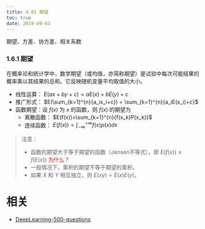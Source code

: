 ```yaml
---
title: 4.01 期望
toc: true
date: 2019-09-03
---
```

期望、方差、协方差、相关系数

### 1.6.1 期望

在概率论和统计学中，数学期望（或均值，亦简称期望）是试验中每次可能结果的概率乘以其结果的总和。它反映随机变量平均取值的大小。

- 线性运算： $E(ax+by+c) = aE(x)+bE(y)+c$
- 推广形式： $E(\sum_{k=1}^{n}{a_ix_i+c}) = \sum_{k=1}^{n}{a_iE(x_i)+c}$
- 函数期望：设 $f(x)$ 为 $x$ 的函数，则 $f(x)$ 的期望为
    - 离散函数： $E(f(x))=\sum_{k=1}^{n}{f(x_k)P(x_k)}$
    - 连续函数： $E(f(x))=\int_{-\infty}^{+\infty}{f(x)p(x)dx}$

> 注意：
>
> - 函数的期望大于等于期望的函数（Jensen不等式），即 $E(f(x))\geqslant f(E(x))$ <span style="color:red;">为什么？</span>
> - 一般情况下，乘积的期望不等于期望的乘积。
> - 如果 $X$ 和 $Y$ 相互独立，则 $E(xy)=E(x)E(y)​$。







# 相关

- [DeepLearning-500-questions](https://github.com/scutan90/DeepLearning-500-questions)
